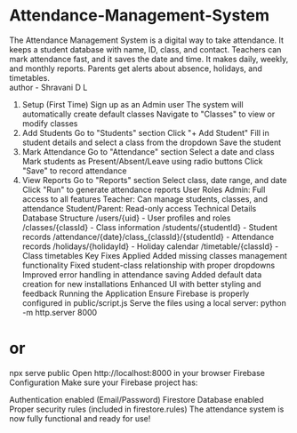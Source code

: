 # Attendance-Management-System
The Attendance Management System is a digital way to take attendance. It keeps a student database with name, ID, class, and contact. Teachers can mark attendance fast, and it saves the date and time. It makes daily, weekly, and monthly reports. Parents get alerts about absence, holidays, and timetables. 
<br>
author - Shravani D L 
1. Setup (First Time)
Sign up as an Admin user
The system will automatically create default classes
Navigate to "Classes" to view or modify classes
2. Add Students
Go to "Students" section
Click "+ Add Student"
Fill in student details and select a class from the dropdown
Save the student
3. Mark Attendance
Go to "Attendance" section
Select a date and class
Mark students as Present/Absent/Leave using radio buttons
Click "Save" to record attendance
4. View Reports
Go to "Reports" section
Select class, date range, and date
Click "Run" to generate attendance reports
User Roles
Admin: Full access to all features
Teacher: Can manage students, classes, and attendance
Student/Parent: Read-only access
Technical Details
Database Structure
/users/{uid} - User profiles and roles
/classes/{classId} - Class information
/students/{studentId} - Student records
/attendance/{date}/class_{classId}/{studentId} - Attendance records
/holidays/{holidayId} - Holiday calendar
/timetable/{classId} - Class timetables
Key Fixes Applied
Added missing classes management functionality
Fixed student-class relationship with proper dropdowns
Improved error handling in attendance saving
Added default data creation for new installations
Enhanced UI with better styling and feedback
Running the Application
Ensure Firebase is properly configured in public/script.js
Serve the files using a local server:
python -m http.server 8000
# or
npx serve public
Open http://localhost:8000 in your browser
Firebase Configuration
Make sure your Firebase project has:

Authentication enabled (Email/Password)
Firestore Database enabled
Proper security rules (included in firestore.rules)
The attendance system is now fully functional and ready for use!
